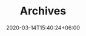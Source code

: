 ---
title : "Archives"
page_header_bg : "images/background/homepage-one-banner.jpg"
date: 2020-03-14T15:40:24+06:00
description : "Lorem ipsum dolor sit amet, consectetur adipisicing elit. Maiores, velit."
draft : false
layout : "gallery"
gallery_items:
- name : "gallery item"
  image: "https://api.nakala.fr/data/10.34847/nkl.8cc6mjel/beb89684d1117d2f390949a03368e51d818b56b9"
  categories: ["conferences"]

- name : "gallery item"
  image: "https://api.nakala.fr/data/10.34847/nkl.8cc6mjel/6fe1f1a6b26d12842c6f3564edba3b6598ed5436"
  categories: ["conferences"]
  
- name : "gallery item"
  image: "https://api.nakala.fr/data/10.34847/nkl.8cc6mjel/17911ccee254e07b47edd40123e729e76adc3c4f"
  categories: ["conferences"]

- name : "gallery item"
  image: "https://api.nakala.fr/data/10.34847/nkl.8cc6mjel/dec8a62302bea9a9bba5a237a68de54559a7a7b5"
  categories: ["conferences"]

- name : "gallery item"
  image: "https://api.nakala.fr/data/10.34847/nkl.8cc6mjel/a6047505b28bb24866991bf0e86544d8cfdb0b83"
  categories: ["conferences"]

- name : "gallery item"
  image: "https://api.nakala.fr/data/10.34847/nkl.8cc6mjel/ec17db5226b6176f9c8b75a3d13724459bec84ee"
  categories: ["conferences"]

- name : "gallery item"
  image: "https://api.nakala.fr/data/10.34847/nkl.8cc6mjel/49cb74d1bc2a54862067ce99db9bfe4ecbad335d"
  categories: ["conferences"]

- name : "gallery item"
  image: "https://api.nakala.fr/data/10.34847/nkl.8cc6mjel/555bc38e0a9779d4e0f0eaa93fee37079e0ead0b"
  categories: ["conferences"]

- name : "gallery item"
  image: "https://api.nakala.fr/data/10.34847/nkl.8cc6mjel/275901b40252ec4d42aa27248acbd1b6c2bb99e2"
  categories: ["conferences"]

- name : "gallery item"
  image: "https://api.nakala.fr/data/10.34847/nkl.8cc6mjel/168ff29a7e2d6e21e91de09bd6a0ff34decae78d"
  categories: ["conferences"]

- name : "gallery item"
  image: "https://api.nakala.fr/data/10.34847/nkl.8cc6mjel/6c461ef6d691cabb22e1a4f986c531a2dad70a6d"
  categories: ["conferences"]

- name : "gallery item"
  image: "https://api.nakala.fr/data/10.34847/nkl.8cc6mjel/ab4c69fc68a69eb669bd7431e3e47d0bfb73eb3c"
  categories: ["conferences"]

- name : "gallery item"
  image: "https://api.nakala.fr/data/10.34847/nkl.8cc6mjel/0efe773bba19590a0064f09789654cd9430551f4"
  categories: ["conferences"]

- name : "gallery item"
  image: "https://api.nakala.fr/data/10.34847/nkl.8cc6mjel/d4289465da72e74cb036f21514cedb8805ebcf16"
  categories: ["conferences"]

- name : "gallery item"
  image: "https://api.nakala.fr/data/10.34847/nkl.8cc6mjel/7b634a6010950b33cf329993453f56e165a2b391"
  categories: ["conferences"]

- name : "gallery item"
  image: "https://api.nakala.fr/data/10.34847/nkl.8cc6mjel/7ff0e98c4c9a8539346d376838f27e91de63e08a"
  categories: ["conferences"]

- name : "gallery item"
  image: "https://api.nakala.fr/data/10.34847/nkl.8cc6mjel/5d7764ebc3e8bc2154ba994a522f58d000056437"
  categories: ["conferences"]

- name : "gallery item"
  image: "https://api.nakala.fr/data/10.34847/nkl.8cc6mjel/a904595c2234f3207d8591cc8d83aef090fce6df"
  categories: ["conferences"]

- name : "gallery item"
  image: "https://api.nakala.fr/data/10.34847/nkl.8cc6mjel/fbdd835961d6ead4ef5df5a7b748be409c5a7ced"
  categories: ["conferences"]

- name : "gallery item"
  image: "https://api.nakala.fr/data/10.34847/nkl.8cc6mjel/603af9ab4063580b12d7934838dd7ae49bb87f04"
  categories: ["conferences"]

- name : "gallery item"
  image: "https://api.nakala.fr/data/10.34847/nkl.8cc6mjel/62f553f9d918d62ef1767bf0ae7132465e268f1c"
  categories: ["conferences"]

- name : "gallery item"
  image: "https://api.nakala.fr/data/10.34847/nkl.8cc6mjel/a388d00e4af17452eeefbbaeb3a9f4f2deeb0c0b"
  categories: ["conferences"]
  
- name : "gallery item"
  image: "https://api.nakala.fr/data/10.34847/nkl.8cc6mjel/7d889981a012bc6bfaf21d7d525865ca9883f6b5"
  categories: ["performance"]

- name : "gallery item"
  image: "https://api.nakala.fr/data/10.34847/nkl.8cc6mjel/af14c2ad296e3ff8cbe1cef7cfb032c744404cec"
  categories: ["performance"]

- name : "gallery item"
  image: "https://api.nakala.fr/data/10.34847/nkl.8cc6mjel/73f87ec29835cebc446e20e9fe6d86a0f094433e"
  categories: ["performance"]

- name : "gallery item"
  image: "https://api.nakala.fr/data/10.34847/nkl.8cc6mjel/49e723f73454e5028768c1b6c6861c3520daebf6"
  categories: ["performance"]

- name : "gallery item"
  image: "https://api.nakala.fr/data/10.34847/nkl.8cc6mjel/97c5952fe2ebb5401818e03986474b2c0a1d3741"
  categories: ["performance"]

- name : "gallery item"
  image: "https://api.nakala.fr/data/10.34847/nkl.8cc6mjel/dc13affcf83c667d92fbc7e40ab0a7ab3f4e8adc"
  categories: ["performance"]

- name : "gallery item"
  image: "https://api.nakala.fr/data/10.34847/nkl.8cc6mjel/54552cae14b3011f1917a0617537055a8e9f1cb6"
  categories: ["performance"]

- name : "gallery item"
  image: "https://api.nakala.fr/data/10.34847/nkl.8cc6mjel/a8fdc1b806c344abd1c51cbd96679d5029c1043e"
  categories: ["performance"]

- name : "gallery item"
  image: "https://api.nakala.fr/data/10.34847/nkl.8cc6mjel/ff81409555c6303b5b9f1c6c7aebef8a54cf76ff"
  categories: ["performance"]

- name : "gallery item"
  image: "https://api.nakala.fr/data/10.34847/nkl.8cc6mjel/a35691811143c4e4ba728d6268836a2a3d5b826a"
  categories: ["performance"]

- name : "gallery item"
  image: "https://api.nakala.fr/data/10.34847/nkl.8cc6mjel/b6ff5c41b3b5b2e3e14cb1d46cab64c24e0efc0b"
  categories: ["performance"]

- name : "gallery item"
  image: "https://api.nakala.fr/data/10.34847/nkl.8cc6mjel/a54f6601642d181258b7e9c8787196a41bf1c112"
  categories: ["performance"]
  
- name : "gallery item"
  image: "https://api.nakala.fr/data/10.34847/nkl.8cc6mjel/27538007f0abfbd9041217a1127f8fd26d611958"
  categories: ["hackathon"]

- name : "gallery item"
  image: "https://api.nakala.fr/data/10.34847/nkl.8cc6mjel/8103de2ca5e44b5368ee1a66e05ca0a358793c97"
  categories: ["hackathon"]

- name : "gallery item"
  image: "https://api.nakala.fr/data/10.34847/nkl.8cc6mjel/86228f5ae27756c24e6ff7571372de69f4494a63"
  categories: ["hackathon"]
  
- name : "gallery item"
  image: "https://api.nakala.fr/data/10.34847/nkl.8cc6mjel/97fc69c4b0ba0cce630838ab0f2e4b438485feba"
  categories: ["hackathon"]

- name : "gallery item"
  image: "https://api.nakala.fr/data/10.34847/nkl.8cc6mjel/78d29a52e136944dcd94006912f09f89d0f1bb65"
  categories: ["hackathon"]

- name : "gallery item"
  image: "https://api.nakala.fr/data/10.34847/nkl.8cc6mjel/d63bc320d39d781448f7f007f7ebad5fa384c52e"
  categories: ["hackathon"]

- name : "gallery item"
  image: "https://api.nakala.fr/data/10.34847/nkl.8cc6mjel/481a031749e8529f446e2e589818be4f414fe742"
  categories: ["hackathon"]

- name : "gallery item"
  image: "https://api.nakala.fr/data/10.34847/nkl.8cc6mjel/f0775383e67fc89655553fccb21900731d50c992"
  categories: ["hackathon"]

- name : "gallery item"
  image: "https://api.nakala.fr/data/10.34847/nkl.8cc6mjel/0a57d8452516f86d02b1001c8ec1937147346de8"
  categories: ["hackathon"]

- name : "gallery item"
  image: "https://api.nakala.fr/data/10.34847/nkl.8cc6mjel/cbe5e48a731685891198fd5184f6b76148b6a06c"
  categories: ["hackathon"]

- name : "gallery item"
  image: "https://api.nakala.fr/data/10.34847/nkl.8cc6mjel/c47ad638c44499250d95ead9a5e7a3422e2c3f7b"
  categories: ["hackathon"]

- name : "gallery item"
  image: "https://api.nakala.fr/data/10.34847/nkl.8cc6mjel/f530e88fc7ccbfefb1a4949aef664e819d98f7b9"
  categories: ["hackathon"]

- name : "gallery item"
  image: "https://api.nakala.fr/data/10.34847/nkl.8cc6mjel/6fc33121a84249fd367a58d8b5b79434c22da9ce"
  categories: ["hackathon"]

- name : "gallery item"
  image: "https://api.nakala.fr/data/10.34847/nkl.8cc6mjel/8d32cf8dd7e33bdb1ffb80b41fd59638ad13299e"
  categories: ["hackathon"]

- name : "gallery item"
  image: "https://api.nakala.fr/data/10.34847/nkl.8cc6mjel/f7b56db78ce543d8e7f4bae4ae710131f0534cfa"
  categories: ["hackathon"]

- name : "gallery item"
  image: "https://api.nakala.fr/data/10.34847/nkl.8cc6mjel/3324bb38133bbc9a04cd4beb7678075a8b0b1dce"
  categories: ["hackathon"]

- name : "gallery item"
  image: "https://api.nakala.fr/data/10.34847/nkl.8cc6mjel/b292066771bda046dbcceb46dccc3acc89ac3fd3"
  categories: ["hackathon"]

- name : "gallery item"
  image: "https://api.nakala.fr/data/10.34847/nkl.8cc6mjel/f68c9615f02124114cdc99d9ab2ea17a68bd1a99"
  categories: ["hackathon"]

- name : "gallery item"
  image: "https://api.nakala.fr/data/10.34847/nkl.8cc6mjel/268aa93686754b287f8294de477621543e114383"
  categories: ["hackathon"]

- name : "gallery item"
  image: "https://api.nakala.fr/data/10.34847/nkl.8cc6mjel/368242c5b3b87137cebb5257ad0d6e8c2b149165"
  categories: ["hackathon"]

- name : "gallery item"
  image: "https://api.nakala.fr/data/10.34847/nkl.8cc6mjel/83004b2008fb55983f21f4f2d444498aa0c82363"
  categories: ["hackathon"]

- name : "gallery item"
  image: "https://api.nakala.fr/data/10.34847/nkl.8cc6mjel/dffe99ca61d32c117a2cf68a5799322a920b06ab"
  categories: ["hackathon"]

- name : "gallery item"
  image: "https://api.nakala.fr/data/10.34847/nkl.8cc6mjel/ebb9495b175f829e7c99267d9be2d2c9f0c3053f"
  categories: ["hackathon"]

- name : "gallery item"
  image: "https://api.nakala.fr/data/10.34847/nkl.8cc6mjel/960568bddb92371a1af37904e674e16b0588ce66"
  categories: ["hackathon"]

---